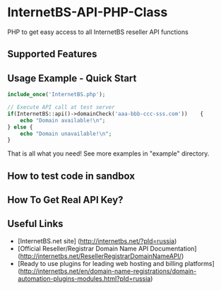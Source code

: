 # InternetBS-API-PHP-Class
PHP to get easy access to all InternetBS reseller API functions


Supported Features
------------------


Usage Example - Quick Start
---------------------------

```php
include_once('InternetBS.php');

// Execute API call at test server
if(InternetBS::api()->domainCheck('aaa-bbb-ccc-sss.com'))    {
    echo "Domain available!\n";
} else {
    echo "Domain unavailable!\n";
}
```
That is all what you need! See more examples in "example" directory.


How to test code in sandbox
---------------------------


How To Get Real API Key?
------------------------


Useful Links
------------
* [InternetBS.net site] (http://internetbs.net/?pId=russia)
* [Official Reseller/Registrar Domain Name API Documentation] (http://internetbs.net/ResellerRegistrarDomainNameAPI/)
* [Ready to use plugins for leading web hosting and billing platforms] (http://internetbs.net/en/domain-name-registrations/domain-automation-plugins-modules.html?pId=russia)
